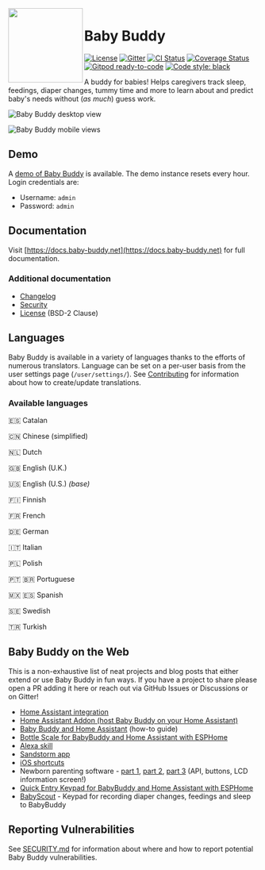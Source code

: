 <img src="babybuddy/static_src/logo/icon.png" height="150" align="left">

# Baby Buddy

[![License](https://img.shields.io/badge/License-BSD%202--Clause-orange.svg)](https://opensource.org/licenses/BSD-2-Clause)
[![Gitter](https://img.shields.io/gitter/room/nwjs/nw.js.svg)](https://gitter.im/babybuddy/Lobby)
[![CI Status](https://github.com/babybuddy/babybuddy/actions/workflows/ci.yml/badge.svg)](https://github.com/babybuddy/babybuddy/actions/workflows/ci.yml)
[![Coverage Status](https://coveralls.io/repos/github/babybuddy/babybuddy/badge.svg?branch=master)](https://coveralls.io/github/babybuddy/babybuddy?branch=master)
[![Gitpod ready-to-code](https://img.shields.io/badge/Gitpod-ready--to--code-blue?logo=gitpod)](https://gitpod.io/#https://github.com/babybuddy/babybuddy)
[![Code style: black](https://img.shields.io/badge/code%20style-black-000000.svg)](https://github.com/psf/black)

A buddy for babies! Helps caregivers track sleep, feedings, diaper changes, 
tummy time and more to learn about and predict baby's needs without (*as much*)
guess work.

![Baby Buddy desktop view](screenshot.png)

![Baby Buddy mobile views](screenshot_mobile.png)

## Demo

A [demo of Baby Buddy](https://demo.baby-buddy.net) is available. The demo instance
resets every hour. Login credentials are:

- Username: `admin`
- Password: `admin`

## Documentation

Visit [https://docs.baby-buddy.net](https://docs.baby-buddy.net) for full documentation.

### Additional documentation

- [Changelog](/CHANGELOG.md)
- [Security](/SECURITY.md)
- [License](/LICENSE) (BSD-2 Clause)

## Languages

Baby Buddy is available in a variety of languages thanks to the efforts of numerous
translators. Language can be set on a per-user basis from the user settings page
(`/user/settings/`). See [Contributing](https://docs.baby-buddy.net/contributing/translation/)
for information about how to create/update translations.

### Available languages

:es: Catalan

:cn: Chinese (simplified)

:netherlands: Dutch

:uk: English (U.K.)

:us: English (U.S.) *(base)*

:finland: Finnish

:fr: French

:de: German

:it: Italian

:poland: Polish

:portugal: :brazil: Portuguese

:mexico: :es: Spanish

:sweden: Swedish

:tr: Turkish

## Baby Buddy on the Web

This is a non-exhaustive list of neat projects and blog posts that either extend
or use Baby Buddy in fun ways. If you have a project to share please open a PR
adding it here or reach out via GitHub Issues or Discussions or on Gitter!

- [Home Assistant integration](https://github.com/jcgoette/baby_buddy_homeassistant)
- [Home Assistant Addon (host Baby Buddy on your Home Assistant)](https://github.com/OttPeterR/addon-babybuddy)
- [Baby Buddy and Home Assistant](https://martinnoah.com/babybuddy-and-home-assistant.html) (how-to guide)
- [Bottle Scale for BabyBuddy and Home Assistant with ESPHome](https://github.com/sfgabe/OITProjects/tree/master/BabyBuddy_ESP_HASS)
- [Alexa skill](https://github.com/babybuddy/babybuddy-alexa-skill)
- [Sandstorm app](https://github.com/babybuddy/babybuddy-sandstorm)
- [iOS shortcuts](https://github.com/babybuddy/babybuddy/discussions/300)
- Newborn parenting software - [part 1](https://lutzky.net/2021/10/03/software-parenting-1/), [part 2](https://lutzky.net/2021/10/05/software-parenting-2/), [part 3](https://lutzky.net/2021/10/10/software-parenting-3/) (API, buttons, LCD information screen!)
- [Quick Entry Keypad for BabyBuddy and Home Assistant with ESPHome](https://github.com/sfgabe/OITProjects/tree/master/Baby_Buddy_Keypad)
- [BabyScout](https://github.com/MikeSchapp/BabyScout) - Keypad for recording diaper changes, feedings and sleep to BabyBuddy 

## Reporting Vulnerabilities

See [SECURITY.md](SECURITY.md) for information about where and how to report
potential Baby Buddy vulnerabilities.
